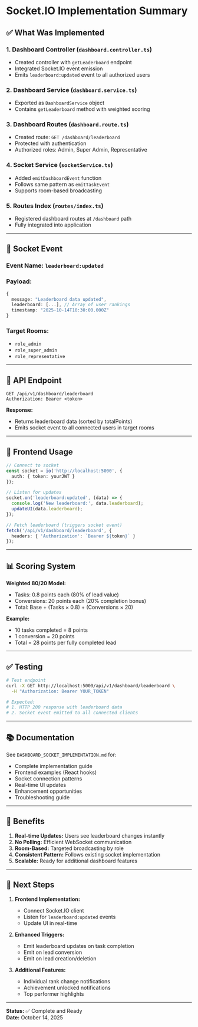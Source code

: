 # Socket.IO Implementation Summary

## ✅ What Was Implemented

### **1. Dashboard Controller** (`dashboard.controller.ts`)
- Created controller with `getLeaderboard` endpoint
- Integrated Socket.IO event emission
- Emits `leaderboard:updated` event to all authorized users

### **2. Dashboard Service** (`dashboard.service.ts`)
- Exported as `DashboardService` object
- Contains `getLeaderboard` method with weighted scoring

### **3. Dashboard Routes** (`dashboard.route.ts`)
- Created route: `GET /dashboard/leaderboard`
- Protected with authentication
- Authorized roles: Admin, Super Admin, Representative

### **4. Socket Service** (`socketService.ts`)
- Added `emitDashboardEvent` function
- Follows same pattern as `emitTaskEvent`
- Supports room-based broadcasting

### **5. Routes Index** (`routes/index.ts`)
- Registered dashboard routes at `/dashboard` path
- Fully integrated into application

---

## 📡 Socket Event

### **Event Name:** `leaderboard:updated`

### **Payload:**
```typescript
{
  message: "Leaderboard data updated",
  leaderboard: [...], // Array of user rankings
  timestamp: "2025-10-14T10:30:00.000Z"
}
```

### **Target Rooms:**
- `role_admin`
- `role_super_admin`
- `role_representative`

---

## 🔗 API Endpoint

```
GET /api/v1/dashboard/leaderboard
Authorization: Bearer <token>
```

**Response:**
- Returns leaderboard data (sorted by totalPoints)
- Emits socket event to all connected users in target rooms

---

## 🚀 Frontend Usage

```typescript
// Connect to socket
const socket = io('http://localhost:5000', {
  auth: { token: yourJWT }
});

// Listen for updates
socket.on('leaderboard:updated', (data) => {
  console.log('New leaderboard:', data.leaderboard);
  updateUI(data.leaderboard);
});

// Fetch leaderboard (triggers socket event)
fetch('/api/v1/dashboard/leaderboard', {
  headers: { 'Authorization': `Bearer ${token}` }
});
```

---

## 📊 Scoring System

**Weighted 80/20 Model:**
- Tasks: 0.8 points each (80% of lead value)
- Conversions: 20 points each (20% completion bonus)
- Total: Base + (Tasks × 0.8) + (Conversions × 20)

**Example:**
- 10 tasks completed = 8 points
- 1 conversion = 20 points
- Total = 28 points per fully completed lead

---

## ✅ Testing

```bash
# Test endpoint
curl -X GET http://localhost:5000/api/v1/dashboard/leaderboard \
  -H "Authorization: Bearer YOUR_TOKEN"

# Expected: 
# 1. HTTP 200 response with leaderboard data
# 2. Socket event emitted to all connected clients
```

---

## 📚 Documentation

See `DASHBOARD_SOCKET_IMPLEMENTATION.md` for:
- Complete implementation guide
- Frontend examples (React hooks)
- Socket connection patterns
- Real-time UI updates
- Enhancement opportunities
- Troubleshooting guide

---

## 🎯 Benefits

1. **Real-time Updates:** Users see leaderboard changes instantly
2. **No Polling:** Efficient WebSocket communication
3. **Room-Based:** Targeted broadcasting by role
4. **Consistent Pattern:** Follows existing socket implementation
5. **Scalable:** Ready for additional dashboard features

---

## 🔄 Next Steps

1. **Frontend Implementation:**
   - Connect Socket.IO client
   - Listen for `leaderboard:updated` events
   - Update UI in real-time

2. **Enhanced Triggers:**
   - Emit leaderboard updates on task completion
   - Emit on lead conversion
   - Emit on lead creation/deletion

3. **Additional Features:**
   - Individual rank change notifications
   - Achievement unlocked notifications
   - Top performer highlights

---

**Status:** ✅ Complete and Ready  
**Date:** October 14, 2025

